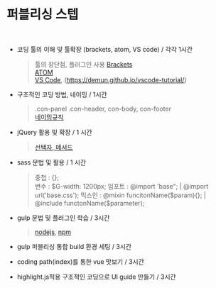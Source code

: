 # 퍼블리싱 스텝
​
-   코딩 툴의 이해 및 툴확장 (brackets, atom, VS code) / 각각 1시간    
    > 툴의 장단점, 플러그인 사용
    > [Brackets](http://brackets.io/)  
    > [ATOM](https://atom.io/)  
    > [VS Code](https://code.visualstudio.com/), (https://demun.github.io/vscode-tutorial/)  

-   구조적인 코딩 방법, 네이밍 / 1시간    
    > .con-panel .con-header, con-body, con-footer  
    > [네이밍규칙](http://turfrain.ipdisk.co.kr/TRpackage/uiGuide/demo/naming/naming_rule.html?dep1=1&dep2=0)
    
-   jQuery 활용 및 확장 / 1 시간    
    > [선택자, 메서드](https://turfrain.tistory.com/entry/1-jQuery-%EB%A9%94%EC%86%8C%EB%93%9C-%EC%A0%95%EB%A6%AC?category=292454)
    
-   sass 문법 및 활용 / 1 시간    
    > 중첩 : {};    
    > 변수 : $G-width: 1200px;   
    > 임포트 : @import 'base"; | @import url('base.css');       
    > 믹스인 : @mixin funcitonName($param){}; | @include functonName($parameter);  
    
-   gulp 문법 및 플러그인 학습 / 3시간    
    > [nodejs](https://nodejs.org/en/), [npm](https://www.npmjs.com/)
    
-   gulp 퍼블리싱 통합 build 환경 세팅 / 3시간
    
-   coding path(index)를 통한 vue 맛보기 / 3시간
    
-   highlight.js적용 구조적인 코딩으로 UI guide 만들기 / 3시간
